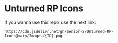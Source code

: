 # Unturned RP Icons

If you wanna use this repo, use the next link:
```
https://cdn.jsdelivr.net/gh/Senior-S/Unturned-RP-Icons@main/Images/{ID}.png
```
